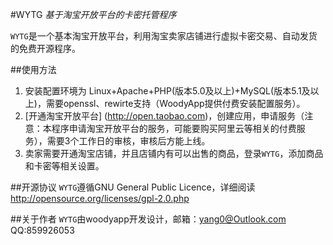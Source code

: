 #WYTG
*基于淘宝开放平台的卡密托管程序*

`WYTG`是一个基本淘宝开放平台，利用淘宝卖家店铺进行虚拟卡密交易、自动发货的免费开源程序。

##使用方法
1. 安装配置环境为 Linux+Apache+PHP(版本5.0及以上)+MySQL(版本5.1及以上)，需要openssl、rewirte支持（WoodyApp提供付费安装配置服务）。
2. [开通淘宝开放平台] (http://open.taobao.com)，创建应用，申请服务（注意：本程序申请淘宝开放平台的服务，可能要购买阿里云等相关的付费服务），需要3个工作日的审核，审核后方能上线。
3. 卖家需要开通淘宝店铺，并且店铺内有可以出售的商品，登录`WYTG`，添加商品和卡密等相关设置。

##开源协议
`WYTG`遵循GNU General Public Licence，详细阅读 http://opensource.org/licenses/gpl-2.0.php

##关于作者
`WYTG`由woodyapp开发设计，邮箱：yang0@Outlook.com QQ:859926053